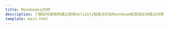 ```yaml
---
title: Moonbeam上的桥
description: 了解如何使用桥通过使用Solidity智能合约在Moonbeam和其他区块链之间转移资产。
template: main.html
---
```


<div class='subsection-wrapper'></div>